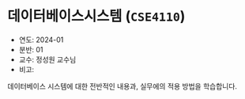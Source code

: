 # 데이터베이스시스템 (`CSE4110`)

* 연도: 2024-01
* 분반: 01
* 교수: 정성원 교수님
* 비고:

데이터베이스 시스템에 대한 전반적인 내용과, 실무에의 적용 방법을 학습합니다.
